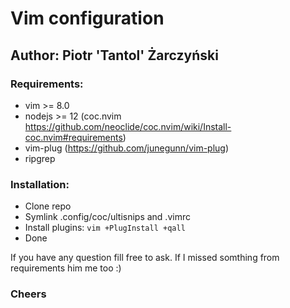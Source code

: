 # Vim configuration

## Author: Piotr 'Tantol' Żarczyński

### Requirements:
- vim >= 8.0
- nodejs >= 12 (coc.nvim https://github.com/neoclide/coc.nvim/wiki/Install-coc.nvim#requirements)
- vim-plug (https://github.com/junegunn/vim-plug)
- ripgrep

### Installation:
- Clone repo
- Symlink .config/coc/ultisnips and .vimrc
- Install plugins: `vim +PlugInstall +qall` 
- Done


If you have any question fill free to ask. If I missed somthing from requirements him me too :)
### Cheers

